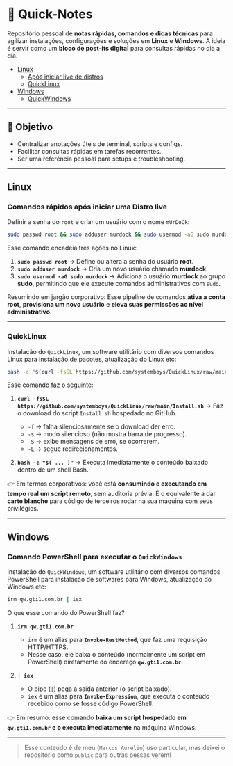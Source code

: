 # 📒 Quick-Notes
Repositório pessoal de **notas rápidas, comandos e dicas técnicas** para agilizar instalações, configurações e soluções em **Linux** e **Windows**.   A ideia é servir como um **bloco de post-its digital** para consultas rápidas no dia a dia.

- [Linux](#linux "Para Linux")
  - [Após iniciar live de distros](#comandos-r%C3%A1pidos-ap%C3%B3s-iniciar-uma-distro-live "Após iniciar live de distros")
  - [QuickLinux](#quicklinux "QuickLinux")
- [Windows](#windows "Para Windows")
  - [QuickWindows](#comando-powershell-para-executar-o-quickwindows "QuickWindows")

---

## 🚀 Objetivo
- Centralizar anotações úteis de terminal, scripts e configs.
- Facilitar consultas rápidas em tarefas recorrentes.
- Ser uma referência pessoal para setups e troubleshooting.

---

## Linux

### Comandos rápidos após iniciar uma Distro live

Definir a senha do `root` e criar um usuário com o nome `mUrDoCk`:

```bash
sudo passwd root && sudo adduser murdock && sudo usermod -aG sudo murdock
```

Esse comando encadeia três ações no Linux:

1. **`sudo passwd root`** → Define ou altera a senha do usuário **root**.
2. **`sudo adduser murdock`** → Cria um novo usuário chamado **murdock**.
3. **`sudo usermod -aG sudo murdock`** → Adiciona o usuário **murdock** ao grupo **sudo**, permitindo que ele execute comandos administrativos com `sudo`.

Resumindo em jargão corporativo:
Esse pipeline de comandos **ativa a conta root**, **provisiona um novo usuário** e **eleva suas permissões ao nível administrativo**.

---

### QuickLinux

Instalação do `QuickLinux`, um software utilitário com diversos comandos Linux para instalação de pacotes, atualização do Linux etc:

```bash
bash -c "$(curl -fsSL https://github.com/systemboys/QuickLinux/raw/main/Install.sh)"
```

Esse comando faz o seguinte:

1. **`curl -fsSL https://github.com/systemboys/QuickLinux/raw/main/Install.sh`** → Faz o download do script `Install.sh` hospedado no GitHub.

   * `-f` → falha silenciosamente se o download der erro.
   * `-s` → modo silencioso (não mostra barra de progresso).
   * `-S` → exibe mensagens de erro, se ocorrerem.
   * `-L` → segue redirecionamentos.

2. **`bash -c "$( ... )"`** → Executa imediatamente o conteúdo baixado dentro de um shell Bash.

👉 Em termos corporativos: você está **consumindo e executando em tempo real um script remoto**, sem auditoria prévia. É o equivalente a dar **carte blanche** para código de terceiros rodar na sua máquina com seus privilégios.

---

## Windows

### Comando PowerShell para executar o `QuickWindows`

Instalação do `QuickWindows`, um software utilitário com diversos comandos PowerShell para instalação de softwares para Windows, atualização do Windows etc:

```bash
irm qw.gti1.com.br | iex
```

O que esse comando do PowerShell faz?

1. **`irm qw.gti1.com.br`**

   * `irm` é um alias para **`Invoke-RestMethod`**, que faz uma requisição HTTP/HTTPS.
   * Nesse caso, ele baixa o conteúdo (normalmente um script em PowerShell) diretamente do endereço **`qw.gti1.com.br`**.

2. **`| iex`**

   * O pipe (`|`) pega a saída anterior (o script baixado).
   * `iex` é um alias para **`Invoke-Expression`**, que executa o conteúdo recebido como se fosse código PowerShell.

👉 Em resumo: esse comando **baixa um script hospedado em `qw.gti1.com.br` e o executa imediatamente** na máquina Windows.

---

> Esse conteúdo é de meu (`Marcos Aurélio`) uso particular, mas deixei o repositório como `public` para outras pessas verem!
